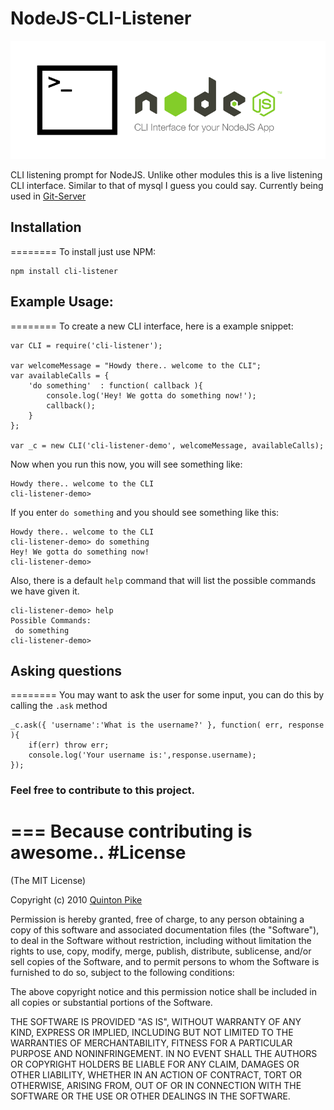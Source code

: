 NodeJS-CLI-Listener
===================
![image](header.png)

CLI listening prompt for NodeJS. Unlike other modules this is a live listening CLI interface. Similar to that of mysql I guess you could say. Currently being used in [Git-Server](https://github.com/qrpike/NodeJS-Git-Server)

## Installation
========
To install just use NPM:
	
	npm install cli-listener

## Example Usage:
========
To create a new CLI interface, here is a example snippet:

	var CLI = require('cli-listener');
	
	var welcomeMessage = "Howdy there.. welcome to the CLI";
	var availableCalls = {
		'do something'	: function( callback ){
			console.log('Hey! We gotta do something now!');
			callback();
		}
	};
	
	var _c = new CLI('cli-listener-demo', welcomeMessage, availableCalls);

Now when you run this now, you will see something like:

	Howdy there.. welcome to the CLI
	cli-listener-demo> 

If you enter `do something` and you should see something like this:

	Howdy there.. welcome to the CLI
	cli-listener-demo> do something
	Hey! We gotta do something now!
	cli-listener-demo> 

Also, there is a default `help` command that will list the possible commands we have given it.

	cli-listener-demo> help
	Possible Commands: 
	 do something
	cli-listener-demo> 

## Asking questions
========
You may want to ask the user for some input, you can do this by calling the `.ask` method

	_c.ask({ 'username':'What is the username?' }, function( err, response ){
		if(err) throw err;
		console.log('Your username is:',response.username);
	});

### Feel free to contribute to this project.
===
Because contributing is awesome..
#License
=========
(The MIT License)

Copyright (c) 2010 [Quinton Pike](https://twitter.com/QuintonPike)

Permission is hereby granted, free of charge, to any person obtaining a copy of this software and associated documentation files (the "Software"), to deal in the Software without restriction, including without limitation the rights to use, copy, modify, merge, publish, distribute, sublicense, and/or sell copies of the Software, and to permit persons to whom the Software is furnished to do so, subject to the following conditions:

The above copyright notice and this permission notice shall be included in all copies or substantial portions of the Software.

THE SOFTWARE IS PROVIDED "AS IS", WITHOUT WARRANTY OF ANY KIND, EXPRESS OR IMPLIED, INCLUDING BUT NOT LIMITED TO THE WARRANTIES OF MERCHANTABILITY, FITNESS FOR A PARTICULAR PURPOSE AND NONINFRINGEMENT. IN NO EVENT SHALL THE AUTHORS OR COPYRIGHT HOLDERS BE LIABLE FOR ANY CLAIM, DAMAGES OR OTHER LIABILITY, WHETHER IN AN ACTION OF CONTRACT, TORT OR OTHERWISE, ARISING FROM, OUT OF OR IN CONNECTION WITH THE SOFTWARE OR THE USE OR OTHER DEALINGS IN THE SOFTWARE.